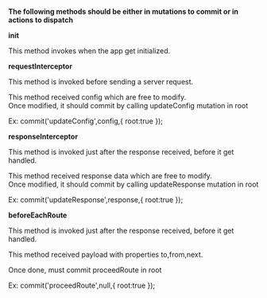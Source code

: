<b>The following methods should be either in mutations to commit or in actions to dispatch</b>

**init**

<p>This method invokes when the app get initialized.</p>

**requestInterceptor**

<p>This method is invoked before sending a server request.</p>
<p>This method received config which are free to modify.<br>
Once modified, it should commit by calling updateConfig mutation in root</p>
<p>Ex: commit('updateConfig',config,{ root:true });</p>

**responseInterceptor**

<p>This method is invoked just after the response received, before it get handled.</p>
<p>This method received response data which are free to modify.<br>
Once modified, it should commit by calling updateResponse mutation in root</p>
<p>Ex: commit('updateResponse',response,{ root:true });</p>

**beforeEachRoute**

<p>This method is invoked just after the response received, before it get handled.</p>
<p>This method received payload with properties to,from,next.</p>
<p>Once done, must commit proceedRoute in root</p>
<p>Ex: commit('proceedRoute',null,{ root:true });</p>

